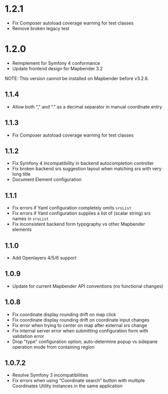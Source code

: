 # 1.2.1
* Fix Composer autoload coverage warning for test classes
* Remove broken legacy test

# 1.2.0
* Reimplement for Symfony 4 conformance
* Update frontend design for Mapbender 3.2

NOTE: This version cannot be installed on Mapbender before v3.2.6.

## 1.1.4
* Allow both "," and "." as a decimal separator in manual coordinate entry

## 1.1.3
* Fix Composer autoload coverage warning for test classes

## 1.1.2
* Fix Symfony 4 incompatibility in backend autocompletion controller
* Fix broken backend srs suggestion layout when matching srs with very long title
* Document Element configuration

## 1.1.1
* Fix errors if Yaml configuration completely omits `srsList`
* Fix errors if Yaml configuration supplies a list of (scalar string) srs names in `srsList`
* Fix inconsistent backend form typography vs other Mapbender elements

## 1.1.0
* Add Openlayers 4/5/6 support

## 1.0.9
* Update for current Mapbender API conventions (no functional changes)

## 1.0.8
* Fix coordinate display rounding drift on map click
* Fix coordinate display rounding drift on coordinate input changes
* Fix error when trying to center on map after external srs change
* Fix internal server error when submitting configuration form with validation error
* Drop "type" configuration option; auto-determine popup vs sidepane operation mode from containing region

## 1.0.7.2
* Resolve Symfony 3 incompatibilities
* Fix errors when using "Coordinate search" button with multiple Coordinates Utility instances in the same application
